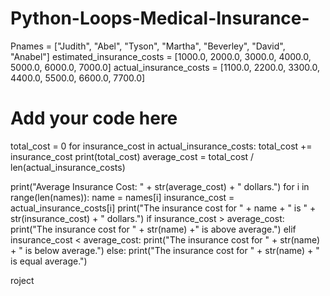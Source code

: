 # Python-Loops-Medical-Insurance-
Pnames = ["Judith", "Abel", "Tyson", "Martha", "Beverley", "David", "Anabel"]
estimated_insurance_costs = [1000.0, 2000.0, 3000.0, 4000.0, 5000.0, 6000.0, 7000.0]
actual_insurance_costs = [1100.0, 2200.0, 3300.0, 4400.0, 5500.0, 6600.0, 7700.0]

# Add your code here
total_cost = 0
for insurance_cost in actual_insurance_costs:
  total_cost += insurance_cost
print(total_cost)
average_cost = total_cost / len(actual_insurance_costs)

print("Average Insurance Cost: " + str(average_cost) + " dollars.")
for i in range(len(names)):
 name = names[i]
 insurance_cost = actual_insurance_costs[i]
 print("The insurance cost for " + name + " is " + str(insurance_cost) + " dollars.")
 if insurance_cost > average_cost:           
  print("The insurance cost for " + str(name) +" is above average.")
 elif insurance_cost < average_cost:
       print("The insurance cost for " + str(name) + " is below average.")
 else:
       print("The insurance cost for " + str(name) + " is equal average.")





roject